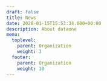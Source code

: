 ```yaml
---
draft: false
title: News
date: 2020-01-15T15:53:34.000+00:00
description: About dataone
menu:
  toplevel:
    parent: Organization
    weight: 3
  footer:
    parent: Organization
    weight: 10
---
```

